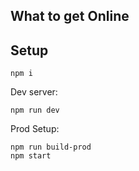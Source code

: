 What to get Online
---

Setup
---

```
npm i
```

Dev server:

```
npm run dev
```

Prod Setup:
```
npm run build-prod
npm start
```
